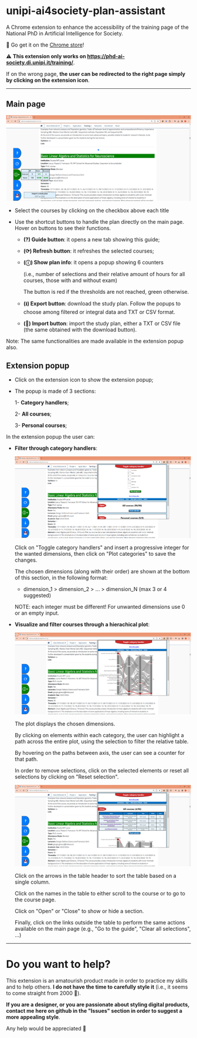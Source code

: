 # unipi-ai4society-plan-assistant

A Chrome extension to enhance the accessibility of the training page of the National PhD in Artificial Intelligence for Society.

🛒
Go get it on the [Chrome store](https://chromewebstore.google.com/u/1/detail/unipi-ai4society-plan-ass/fkjlneadfmkcmopndhhhcoidilahgpai?hl=it&pli=1)!

:warning:
**This extension only works on https://phd-ai-society.di.unipi.it/training/**.

If on the wrong page, **the user can be redirected to the right page simply by clicking on the extension icon**.
_____
## Main page
![](https://github.com/FrancescoDiCursi/unipi-ai4society-plan-assistant/blob/main/preview%20imgs/img1.png?raw=true)

- Select the courses by clicking on the checkbox above each title
  
- Use the shortcut buttons to handle the plan directly on the main page. Hover on buttons to see their functions.
  
   - **(?) Guide button**: it opens a new tab showing this guide;
     
   - **(⟳) Refresh button**: it refreshes the selected courses;
     
   - **(ⓘ) Show plan info**: it opens a popup showing 6 counters

     (i.e., number of selections and their relative amount of hours for all courses, those with and without exam)

     The button is red if the thresholds are not reached, green otherwise.

  - **(⭳) Export button**: download the study plan. Follow the popups to choose among filtered or integral data and TXT or CSV format.
    
  - **(💾) Import button**: import the study plan, either a TXT or CSV file (the same obtained with the download button).

Note: The same functionalities are made available in the extension popup also.

## Extension popup
- Click on the extension icon to show the extension popup;
  
- The popup is made of 3 sections:
  
  1- **Category handlers**;
  
  2- **All courses**;
  
  3- **Personal courses**;
  
In the extension popup the user can:

  - **Filter through category handlers**:

    ![](https://github.com/FrancescoDiCursi/unipi-ai4society-plan-assistant/blob/main/preview%20imgs/img2.png?raw=true)

    Click on "Toggle category handlers" and insert a progressive integer for the wanted dimensions, then click on "Plot categories" to save the changes.

    The chosen dimensions (along with their order) are shown at the bottom of this section, in the following format:

       - dimension_1 > dimension_2 > ... > dimension_N (max 3 or 4 suggested)
  
    NOTE: each integer must be different! For unwanted dimensions use 0 or an empty input.

  - **Visualize and filter courses through a hierachical plot**:

    ![](https://github.com/FrancescoDiCursi/unipi-ai4society-plan-assistant/blob/main/preview%20imgs/img3.png?raw=true)

    The plot displays the chosen dimensions.

    By clicking on elements within each category, the user can highlight a path across the entire plot, using the selection to filter the relative table.

    By hovering on the paths between axis, the user can see a counter for that path.

    In order to remove selections, click on the selected elements or reset all selections by clicking on "Reset selection".

    ![](https://github.com/FrancescoDiCursi/unipi-ai4society-plan-assistant/blob/main/preview%20imgs/img4.png?raw=true)

    Click on the arrows in the table header to sort the table based on a single column.

    Click on the names in the table to either scroll to the course or to go to the course page.

    Click on "Open" or "Close" to show or hide a section.

    Finally, click on the links outside the table to perform the same actions available on the main page (e.g., "Go to the guide", "Clear all selections", ...) 
      
_____
# Do you want to help?

This extension is an amatourish product made in order to practice my skills and to help others. **I do not have the time to carefully style it** (i.e., it seems to come straight from 2000 🙈).

**If you are a designer, or you are passionate about styling digital products, contact me here on github in the "Issues" section in order to suggest a more appealing style**.

 Any help would be appreciated 🤙
